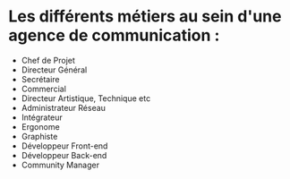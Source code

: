 # Les différents métiers au sein d'une agence de communication :

* Chef de Projet 
* Directeur Général 
* Secrétaire
* Commercial
* Directeur Artistique, Technique etc 
* Administrateur Réseau
* Intégrateur
* Ergonome
* Graphiste
* Développeur Front-end
* Développeur Back-end
* Community Manager 
